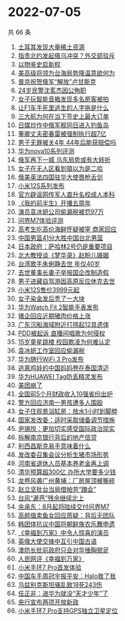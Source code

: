 # 2022-07-05

  共 66 条

  <!-- BEGIN -->
  <!-- 最后更新时间 Tue Jul 05 2022 03:31:21 GMT+0800 (China Standard Time) -->
  1. [土耳其发现大量稀土资源](https://www.toutiao.com/amos_land_page/?category_name=topic_innerflow&event_type=hot_board&log_pb=%7B%22category_name%22%3A%22topic_innerflow%22%2C%22cluster_type%22%3A%226%22%2C%22enter_from%22%3A%22click_category%22%2C%22entrance_hotspot%22%3A%22outside%22%2C%22event_type%22%3A%22hot_board%22%2C%22hot_board_cluster_id%22%3A%227116100650437443618%22%2C%22hot_board_impr_id%22%3A%222022070500542801021216013604255517%22%2C%22jump_page%22%3A%22hot_board_page%22%2C%22location%22%3A%22news_hot_card%22%2C%22page_location%22%3A%22hot_board_page%22%2C%22rank%22%3A%221%22%2C%22source%22%3A%22trending_tab%22%2C%22style_id%22%3A%2240132%22%2C%22title%22%3A%22%E5%9C%9F%E8%80%B3%E5%85%B6%E5%8F%91%E7%8E%B0%E5%A4%A7%E9%87%8F%E7%A8%80%E5%9C%9F%E8%B5%84%E6%BA%90%22%7D&rank=1&style_id=40132&topic_id=7116100650437443618)
1. [指责北约发起俄乌冲突？外交部驳斥](https://www.toutiao.com/amos_land_page/?category_name=topic_innerflow&event_type=hot_board&log_pb=%7B%22category_name%22%3A%22topic_innerflow%22%2C%22cluster_type%22%3A%226%22%2C%22enter_from%22%3A%22click_category%22%2C%22entrance_hotspot%22%3A%22outside%22%2C%22event_type%22%3A%22hot_board%22%2C%22hot_board_cluster_id%22%3A%227116358545150492711%22%2C%22hot_board_impr_id%22%3A%222022070500542801021216013604255517%22%2C%22jump_page%22%3A%22hot_board_page%22%2C%22location%22%3A%22news_hot_card%22%2C%22page_location%22%3A%22hot_board_page%22%2C%22rank%22%3A%222%22%2C%22source%22%3A%22trending_tab%22%2C%22style_id%22%3A%2240132%22%2C%22title%22%3A%22%E6%8C%87%E8%B4%A3%E5%8C%97%E7%BA%A6%E5%8F%91%E8%B5%B7%E4%BF%84%E4%B9%8C%E5%86%B2%E7%AA%81%EF%BC%9F%E5%A4%96%E4%BA%A4%E9%83%A8%E9%A9%B3%E6%96%A5%22%7D&rank=2&style_id=40132&topic_id=7116358545150492711)
1. [以物鉴史启新程](https://www.toutiao.com/amos_land_page/?category_name=topic_innerflow&event_type=hot_board&log_pb=%7B%22category_name%22%3A%22topic_innerflow%22%2C%22cluster_type%22%3A%222%22%2C%22enter_from%22%3A%22click_category%22%2C%22entrance_hotspot%22%3A%22outside%22%2C%22event_type%22%3A%22hot_board%22%2C%22hot_board_cluster_id%22%3A%227115667322160926239%22%2C%22hot_board_impr_id%22%3A%222022070500542801021216013604255517%22%2C%22jump_page%22%3A%22hot_board_page%22%2C%22location%22%3A%22news_hot_card%22%2C%22page_location%22%3A%22hot_board_page%22%2C%22rank%22%3A%223%22%2C%22source%22%3A%22trending_tab%22%2C%22style_id%22%3A%2240132%22%2C%22title%22%3A%22%E4%BB%A5%E7%89%A9%E9%89%B4%E5%8F%B2%E5%90%AF%E6%96%B0%E7%A8%8B%22%7D&rank=3&style_id=40132&topic_id=7115667322160926239)
1. [美高级将领为台海局势降温意欲何为](https://www.toutiao.com/amos_land_page/?category_name=topic_innerflow&event_type=hot_board&log_pb=%7B%22category_name%22%3A%22topic_innerflow%22%2C%22cluster_type%22%3A%220%22%2C%22enter_from%22%3A%22click_category%22%2C%22entrance_hotspot%22%3A%22outside%22%2C%22event_type%22%3A%22hot_board%22%2C%22hot_board_cluster_id%22%3A%227116443431882194951%22%2C%22hot_board_impr_id%22%3A%222022070500542801021216013604255517%22%2C%22jump_page%22%3A%22hot_board_page%22%2C%22location%22%3A%22news_hot_card%22%2C%22page_location%22%3A%22hot_board_page%22%2C%22rank%22%3A%224%22%2C%22source%22%3A%22trending_tab%22%2C%22style_id%22%3A%2240132%22%2C%22title%22%3A%22%E7%BE%8E%E9%AB%98%E7%BA%A7%E5%B0%86%E9%A2%86%E4%B8%BA%E5%8F%B0%E6%B5%B7%E5%B1%80%E5%8A%BF%E9%99%8D%E6%B8%A9%E6%84%8F%E6%AC%B2%E4%BD%95%E4%B8%BA%22%7D&rank=4&style_id=40132&topic_id=7116443431882194951)
1. [普京祝贺俄军“解放”卢甘斯克](https://www.toutiao.com/amos_land_page/?category_name=topic_innerflow&event_type=hot_board&log_pb=%7B%22category_name%22%3A%22topic_innerflow%22%2C%22cluster_type%22%3A%226%22%2C%22enter_from%22%3A%22click_category%22%2C%22entrance_hotspot%22%3A%22outside%22%2C%22event_type%22%3A%22hot_board%22%2C%22hot_board_cluster_id%22%3A%227116475879022133287%22%2C%22hot_board_impr_id%22%3A%222022070500542801021216013604255517%22%2C%22jump_page%22%3A%22hot_board_page%22%2C%22location%22%3A%22news_hot_card%22%2C%22page_location%22%3A%22hot_board_page%22%2C%22rank%22%3A%229%22%2C%22source%22%3A%22trending_tab%22%2C%22style_id%22%3A%2240132%22%2C%22title%22%3A%22%E6%99%AE%E4%BA%AC%E7%A5%9D%E8%B4%BA%E4%BF%84%E5%86%9B%E2%80%9C%E8%A7%A3%E6%94%BE%E2%80%9D%E5%8D%A2%E7%94%98%E6%96%AF%E5%85%8B%22%7D&rank=9&style_id=40132&topic_id=7116475879022133287)
1. [24岁民警沈茗杰因公殉职](https://www.toutiao.com/amos_land_page/?category_name=topic_innerflow&event_type=hot_board&log_pb=%7B%22category_name%22%3A%22topic_innerflow%22%2C%22cluster_type%22%3A%228%22%2C%22enter_from%22%3A%22click_category%22%2C%22entrance_hotspot%22%3A%22outside%22%2C%22event_type%22%3A%22hot_board%22%2C%22hot_board_cluster_id%22%3A%227116490415699656735%22%2C%22hot_board_impr_id%22%3A%222022070500542801021216013604255517%22%2C%22jump_page%22%3A%22hot_board_page%22%2C%22location%22%3A%22news_hot_card%22%2C%22page_location%22%3A%22hot_board_page%22%2C%22rank%22%3A%2215%22%2C%22source%22%3A%22trending_tab%22%2C%22style_id%22%3A%2240132%22%2C%22title%22%3A%2224%E5%B2%81%E6%B0%91%E8%AD%A6%E6%B2%88%E8%8C%97%E6%9D%B0%E5%9B%A0%E5%85%AC%E6%AE%89%E8%81%8C%22%7D&rank=15&style_id=40132&topic_id=7116490415699656735)
1. [女子玩智能音箱发现多名房客被拍](https://www.toutiao.com/amos_land_page/?category_name=topic_innerflow&event_type=hot_board&log_pb=%7B%22category_name%22%3A%22topic_innerflow%22%2C%22cluster_type%22%3A%222%22%2C%22enter_from%22%3A%22click_category%22%2C%22entrance_hotspot%22%3A%22outside%22%2C%22event_type%22%3A%22hot_board%22%2C%22hot_board_cluster_id%22%3A%227115667322160860703%22%2C%22hot_board_impr_id%22%3A%22202207050138350101501341401B3F7E5C%22%2C%22jump_page%22%3A%22hot_board_page%22%2C%22location%22%3A%22news_hot_card%22%2C%22page_location%22%3A%22hot_board_page%22%2C%22rank%22%3A%2220%22%2C%22source%22%3A%22trending_tab%22%2C%22style_id%22%3A%2240132%22%2C%22title%22%3A%22%E5%A5%B3%E5%AD%90%E7%8E%A9%E6%99%BA%E8%83%BD%E9%9F%B3%E7%AE%B1%E5%8F%91%E7%8E%B0%E5%A4%9A%E5%90%8D%E6%88%BF%E5%AE%A2%E8%A2%AB%E6%8B%8D%22%7D&rank=20&style_id=40132&topic_id=7115667322160860703)
1. [让F1车手死里逃生的人字拖是什么](https://www.toutiao.com/amos_land_page/?category_name=topic_innerflow&event_type=hot_board&log_pb=%7B%22category_name%22%3A%22topic_innerflow%22%2C%22cluster_type%22%3A%221%22%2C%22enter_from%22%3A%22click_category%22%2C%22entrance_hotspot%22%3A%22outside%22%2C%22event_type%22%3A%22hot_board%22%2C%22hot_board_cluster_id%22%3A%227115718418967298086%22%2C%22hot_board_impr_id%22%3A%222022070500542801021216013604255517%22%2C%22jump_page%22%3A%22hot_board_page%22%2C%22location%22%3A%22news_hot_card%22%2C%22page_location%22%3A%22hot_board_page%22%2C%22rank%22%3A%227%22%2C%22source%22%3A%22trending_tab%22%2C%22style_id%22%3A%2240132%22%2C%22title%22%3A%22%E8%AE%A9F1%E8%BD%A6%E6%89%8B%E6%AD%BB%E9%87%8C%E9%80%83%E7%94%9F%E7%9A%84%E4%BA%BA%E5%AD%97%E6%8B%96%E6%98%AF%E4%BB%80%E4%B9%88%22%7D&rank=7&style_id=40132&topic_id=7115718418967298086)
1. [三大航为何在当下签史上最大订单](https://www.toutiao.com/amos_land_page/?category_name=topic_innerflow&event_type=hot_board&log_pb=%7B%22category_name%22%3A%22topic_innerflow%22%2C%22cluster_type%22%3A%224%22%2C%22enter_from%22%3A%22click_category%22%2C%22entrance_hotspot%22%3A%22outside%22%2C%22event_type%22%3A%22hot_board%22%2C%22hot_board_cluster_id%22%3A%227116067948057329704%22%2C%22hot_board_impr_id%22%3A%222022070500542801021216013604255517%22%2C%22jump_page%22%3A%22hot_board_page%22%2C%22location%22%3A%22news_hot_card%22%2C%22page_location%22%3A%22hot_board_page%22%2C%22rank%22%3A%2217%22%2C%22source%22%3A%22trending_tab%22%2C%22style_id%22%3A%2240132%22%2C%22title%22%3A%22%E4%B8%89%E5%A4%A7%E8%88%AA%E4%B8%BA%E4%BD%95%E5%9C%A8%E5%BD%93%E4%B8%8B%E7%AD%BE%E5%8F%B2%E4%B8%8A%E6%9C%80%E5%A4%A7%E8%AE%A2%E5%8D%95%22%7D&rank=17&style_id=40132&topic_id=7116067948057329704)
1. [日媒炒作中俄军舰同日进入钓鱼岛](https://www.toutiao.com/amos_land_page/?category_name=topic_innerflow&event_type=hot_board&log_pb=%7B%22category_name%22%3A%22topic_innerflow%22%2C%22cluster_type%22%3A%225%22%2C%22enter_from%22%3A%22click_category%22%2C%22entrance_hotspot%22%3A%22outside%22%2C%22event_type%22%3A%22hot_board%22%2C%22hot_board_cluster_id%22%3A%227116403459053588006%22%2C%22hot_board_impr_id%22%3A%222022070500542801021216013604255517%22%2C%22jump_page%22%3A%22hot_board_page%22%2C%22location%22%3A%22news_hot_card%22%2C%22page_location%22%3A%22hot_board_page%22%2C%22rank%22%3A%228%22%2C%22source%22%3A%22trending_tab%22%2C%22style_id%22%3A%2240132%22%2C%22title%22%3A%22%E6%97%A5%E5%AA%92%E7%82%92%E4%BD%9C%E4%B8%AD%E4%BF%84%E5%86%9B%E8%88%B0%E5%90%8C%E6%97%A5%E8%BF%9B%E5%85%A5%E9%92%93%E9%B1%BC%E5%B2%9B%22%7D&rank=8&style_id=40132&topic_id=7116403459053588006)
1. [董卿丈夫密春雷被强制执行超7亿](https://www.toutiao.com/amos_land_page/?category_name=topic_innerflow&event_type=hot_board&log_pb=%7B%22category_name%22%3A%22topic_innerflow%22%2C%22cluster_type%22%3A%222%22%2C%22enter_from%22%3A%22click_category%22%2C%22entrance_hotspot%22%3A%22outside%22%2C%22event_type%22%3A%22hot_board%22%2C%22hot_board_cluster_id%22%3A%227115303297283608077%22%2C%22hot_board_impr_id%22%3A%222022070500542801021216013604255517%22%2C%22jump_page%22%3A%22hot_board_page%22%2C%22location%22%3A%22news_hot_card%22%2C%22page_location%22%3A%22hot_board_page%22%2C%22rank%22%3A%2212%22%2C%22source%22%3A%22trending_tab%22%2C%22style_id%22%3A%2240132%22%2C%22title%22%3A%22%E8%91%A3%E5%8D%BF%E4%B8%88%E5%A4%AB%E5%AF%86%E6%98%A5%E9%9B%B7%E8%A2%AB%E5%BC%BA%E5%88%B6%E6%89%A7%E8%A1%8C%E8%B6%857%E4%BA%BF%22%7D&rank=12&style_id=40132&topic_id=7115303297283608077)
1. [男子无罪被关4年 44年后能获赔偿吗](https://www.toutiao.com/amos_land_page/?category_name=topic_innerflow&event_type=hot_board&log_pb=%7B%22category_name%22%3A%22topic_innerflow%22%2C%22cluster_type%22%3A%221%22%2C%22enter_from%22%3A%22click_category%22%2C%22entrance_hotspot%22%3A%22outside%22%2C%22event_type%22%3A%22hot_board%22%2C%22hot_board_cluster_id%22%3A%227115312077526322695%22%2C%22hot_board_impr_id%22%3A%222022070500542801021216013604255517%22%2C%22jump_page%22%3A%22hot_board_page%22%2C%22location%22%3A%22news_hot_card%22%2C%22page_location%22%3A%22hot_board_page%22%2C%22rank%22%3A%2211%22%2C%22source%22%3A%22trending_tab%22%2C%22style_id%22%3A%2240132%22%2C%22title%22%3A%22%E7%94%B7%E5%AD%90%E6%97%A0%E7%BD%AA%E8%A2%AB%E5%85%B34%E5%B9%B4+44%E5%B9%B4%E5%90%8E%E8%83%BD%E8%8E%B7%E8%B5%94%E5%81%BF%E5%90%97%22%7D&rank=11&style_id=40132&topic_id=7115312077526322695)
1. [华为nova10系列评测](https://www.toutiao.com/amos_land_page/?category_name=topic_innerflow&event_type=hot_board&log_pb=%7B%22category_name%22%3A%22topic_innerflow%22%2C%22cluster_type%22%3A%222%22%2C%22enter_from%22%3A%22click_category%22%2C%22entrance_hotspot%22%3A%22outside%22%2C%22event_type%22%3A%22hot_board%22%2C%22hot_board_cluster_id%22%3A%227116415785660055593%22%2C%22hot_board_impr_id%22%3A%222022070500542801021216013604255517%22%2C%22jump_page%22%3A%22hot_board_page%22%2C%22location%22%3A%22news_hot_card%22%2C%22page_location%22%3A%22hot_board_page%22%2C%22rank%22%3A%2243%22%2C%22source%22%3A%22trending_tab%22%2C%22style_id%22%3A%2240132%22%2C%22title%22%3A%22%E5%8D%8E%E4%B8%BAnova10%E7%B3%BB%E5%88%97%E8%AF%84%E6%B5%8B%22%7D&rank=43&style_id=40132&topic_id=7116415785660055593)
1. [俄军再下一城 乌东局势或有大转折](https://www.toutiao.com/amos_land_page/?category_name=topic_innerflow&event_type=hot_board&log_pb=%7B%22category_name%22%3A%22topic_innerflow%22%2C%22cluster_type%22%3A%221%22%2C%22enter_from%22%3A%22click_category%22%2C%22entrance_hotspot%22%3A%22outside%22%2C%22event_type%22%3A%22hot_board%22%2C%22hot_board_cluster_id%22%3A%227115667322160811551%22%2C%22hot_board_impr_id%22%3A%222022070500542801021216013604255517%22%2C%22jump_page%22%3A%22hot_board_page%22%2C%22location%22%3A%22news_hot_card%22%2C%22page_location%22%3A%22hot_board_page%22%2C%22rank%22%3A%2219%22%2C%22source%22%3A%22trending_tab%22%2C%22style_id%22%3A%2240132%22%2C%22title%22%3A%22%E4%BF%84%E5%86%9B%E5%86%8D%E4%B8%8B%E4%B8%80%E5%9F%8E+%E4%B9%8C%E4%B8%9C%E5%B1%80%E5%8A%BF%E6%88%96%E6%9C%89%E5%A4%A7%E8%BD%AC%E6%8A%98%22%7D&rank=19&style_id=40132&topic_id=7115667322160811551)
1. [女子在无人区看到狼以为是二哈](https://www.toutiao.com/amos_land_page/?category_name=topic_innerflow&event_type=hot_board&log_pb=%7B%22category_name%22%3A%22topic_innerflow%22%2C%22cluster_type%22%3A%229%22%2C%22enter_from%22%3A%22click_category%22%2C%22entrance_hotspot%22%3A%22outside%22%2C%22event_type%22%3A%22hot_board%22%2C%22hot_board_cluster_id%22%3A%227116425241143803938%22%2C%22hot_board_impr_id%22%3A%222022070500542801021216013604255517%22%2C%22jump_page%22%3A%22hot_board_page%22%2C%22location%22%3A%22news_hot_card%22%2C%22page_location%22%3A%22hot_board_page%22%2C%22rank%22%3A%225%22%2C%22source%22%3A%22trending_tab%22%2C%22style_id%22%3A%2240132%22%2C%22title%22%3A%22%E5%A5%B3%E5%AD%90%E5%9C%A8%E6%97%A0%E4%BA%BA%E5%8C%BA%E7%9C%8B%E5%88%B0%E7%8B%BC%E4%BB%A5%E4%B8%BA%E6%98%AF%E4%BA%8C%E5%93%88%22%7D&rank=5&style_id=40132&topic_id=7116425241143803938)
1. [俄美英法四国驻华大使唇枪舌剑](https://www.toutiao.com/amos_land_page/?category_name=topic_innerflow&event_type=hot_board&log_pb=%7B%22category_name%22%3A%22topic_innerflow%22%2C%22cluster_type%22%3A%226%22%2C%22enter_from%22%3A%22click_category%22%2C%22entrance_hotspot%22%3A%22outside%22%2C%22event_type%22%3A%22hot_board%22%2C%22hot_board_cluster_id%22%3A%227116481424760242179%22%2C%22hot_board_impr_id%22%3A%222022070500542801021216013604255517%22%2C%22jump_page%22%3A%22hot_board_page%22%2C%22location%22%3A%22news_hot_card%22%2C%22page_location%22%3A%22hot_board_page%22%2C%22rank%22%3A%226%22%2C%22source%22%3A%22trending_tab%22%2C%22style_id%22%3A%2240132%22%2C%22title%22%3A%22%E4%BF%84%E7%BE%8E%E8%8B%B1%E6%B3%95%E5%9B%9B%E5%9B%BD%E9%A9%BB%E5%8D%8E%E5%A4%A7%E4%BD%BF%E5%94%87%E6%9E%AA%E8%88%8C%E5%89%91%22%7D&rank=6&style_id=40132&topic_id=7116481424760242179)
1. [小米12S系列发布](https://www.toutiao.com/amos_land_page/?category_name=topic_innerflow&event_type=hot_board&log_pb=%7B%22category_name%22%3A%22topic_innerflow%22%2C%22cluster_type%22%3A%222%22%2C%22enter_from%22%3A%22click_category%22%2C%22entrance_hotspot%22%3A%22outside%22%2C%22event_type%22%3A%22hot_board%22%2C%22hot_board_cluster_id%22%3A%227115329925942447623%22%2C%22hot_board_impr_id%22%3A%222022070500542801021216013604255517%22%2C%22jump_page%22%3A%22hot_board_page%22%2C%22location%22%3A%22news_hot_card%22%2C%22page_location%22%3A%22hot_board_page%22%2C%22rank%22%3A%2213%22%2C%22source%22%3A%22trending_tab%22%2C%22style_id%22%3A%2240132%22%2C%22title%22%3A%22%E5%B0%8F%E7%B1%B312S%E7%B3%BB%E5%88%97%E5%8F%91%E5%B8%83%22%7D&rank=13&style_id=40132&topic_id=7115329925942447623)
1. [官方辟谣网传军人直升名校成人本科](https://www.toutiao.com/amos_land_page/?category_name=topic_innerflow&event_type=hot_board&log_pb=%7B%22category_name%22%3A%22topic_innerflow%22%2C%22cluster_type%22%3A%222%22%2C%22enter_from%22%3A%22click_category%22%2C%22entrance_hotspot%22%3A%22outside%22%2C%22event_type%22%3A%22hot_board%22%2C%22hot_board_cluster_id%22%3A%227115576723223105061%22%2C%22hot_board_impr_id%22%3A%22202207050138350101501341401B3F7E5C%22%2C%22jump_page%22%3A%22hot_board_page%22%2C%22location%22%3A%22news_hot_card%22%2C%22page_location%22%3A%22hot_board_page%22%2C%22rank%22%3A%2227%22%2C%22source%22%3A%22trending_tab%22%2C%22style_id%22%3A%2240132%22%2C%22title%22%3A%22%E5%AE%98%E6%96%B9%E8%BE%9F%E8%B0%A3%E7%BD%91%E4%BC%A0%E5%86%9B%E4%BA%BA%E7%9B%B4%E5%8D%87%E5%90%8D%E6%A0%A1%E6%88%90%E4%BA%BA%E6%9C%AC%E7%A7%91%22%7D&rank=27&style_id=40132&topic_id=7115576723223105061)
1. [《我的前半生》开播五周年](https://www.toutiao.com/amos_land_page/?category_name=topic_innerflow&event_type=hot_board&log_pb=%7B%22category_name%22%3A%22topic_innerflow%22%2C%22cluster_type%22%3A%221%22%2C%22enter_from%22%3A%22click_category%22%2C%22entrance_hotspot%22%3A%22outside%22%2C%22event_type%22%3A%22hot_board%22%2C%22hot_board_cluster_id%22%3A%227116333946006142988%22%2C%22hot_board_impr_id%22%3A%222022070500542801021216013604255517%22%2C%22jump_page%22%3A%22hot_board_page%22%2C%22location%22%3A%22news_hot_card%22%2C%22page_location%22%3A%22hot_board_page%22%2C%22rank%22%3A%2214%22%2C%22source%22%3A%22trending_tab%22%2C%22style_id%22%3A%2240132%22%2C%22title%22%3A%22%E3%80%8A%E6%88%91%E7%9A%84%E5%89%8D%E5%8D%8A%E7%94%9F%E3%80%8B%E5%BC%80%E6%92%AD%E4%BA%94%E5%91%A8%E5%B9%B4%22%7D&rank=14&style_id=40132&topic_id=7116333946006142988)
1. [演员袁冰妍公司偷漏税被罚97万](https://www.toutiao.com/amos_land_page/?category_name=topic_innerflow&event_type=hot_board&log_pb=%7B%22category_name%22%3A%22topic_innerflow%22%2C%22cluster_type%22%3A%222%22%2C%22enter_from%22%3A%22click_category%22%2C%22entrance_hotspot%22%3A%22outside%22%2C%22event_type%22%3A%22hot_board%22%2C%22hot_board_cluster_id%22%3A%227115291255789129246%22%2C%22hot_board_impr_id%22%3A%222022070500542801021216013604255517%22%2C%22jump_page%22%3A%22hot_board_page%22%2C%22location%22%3A%22news_hot_card%22%2C%22page_location%22%3A%22hot_board_page%22%2C%22rank%22%3A%2225%22%2C%22source%22%3A%22trending_tab%22%2C%22style_id%22%3A%2240132%22%2C%22title%22%3A%22%E6%BC%94%E5%91%98%E8%A2%81%E5%86%B0%E5%A6%8D%E5%85%AC%E5%8F%B8%E5%81%B7%E6%BC%8F%E7%A8%8E%E8%A2%AB%E7%BD%9A97%E4%B8%87%22%7D&rank=25&style_id=40132&topic_id=7115291255789129246)
1. [问界M7体验评测](https://www.toutiao.com/amos_land_page/?category_name=topic_innerflow&event_type=hot_board&log_pb=%7B%22category_name%22%3A%22topic_innerflow%22%2C%22cluster_type%22%3A%222%22%2C%22enter_from%22%3A%22click_category%22%2C%22entrance_hotspot%22%3A%22outside%22%2C%22event_type%22%3A%22hot_board%22%2C%22hot_board_cluster_id%22%3A%227115576723223154213%22%2C%22hot_board_impr_id%22%3A%222022070500542801021216013604255517%22%2C%22jump_page%22%3A%22hot_board_page%22%2C%22location%22%3A%22news_hot_card%22%2C%22page_location%22%3A%22hot_board_page%22%2C%22rank%22%3A%2221%22%2C%22source%22%3A%22trending_tab%22%2C%22style_id%22%3A%2240132%22%2C%22title%22%3A%22%E9%97%AE%E7%95%8CM7%E4%BD%93%E9%AA%8C%E8%AF%84%E6%B5%8B%22%7D&rank=21&style_id=40132&topic_id=7115576723223154213)
1. [高考生吃高价海鲜怀疑被宰 商家回应](https://www.toutiao.com/amos_land_page/?category_name=topic_innerflow&event_type=hot_board&log_pb=%7B%22category_name%22%3A%22topic_innerflow%22%2C%22cluster_type%22%3A%220%22%2C%22enter_from%22%3A%22click_category%22%2C%22entrance_hotspot%22%3A%22outside%22%2C%22event_type%22%3A%22hot_board%22%2C%22hot_board_cluster_id%22%3A%227116411791533408291%22%2C%22hot_board_impr_id%22%3A%22202207050138350101501341401B3F7E5C%22%2C%22jump_page%22%3A%22hot_board_page%22%2C%22location%22%3A%22news_hot_card%22%2C%22page_location%22%3A%22hot_board_page%22%2C%22rank%22%3A%2228%22%2C%22source%22%3A%22trending_tab%22%2C%22style_id%22%3A%2240132%22%2C%22title%22%3A%22%E9%AB%98%E8%80%83%E7%94%9F%E5%90%83%E9%AB%98%E4%BB%B7%E6%B5%B7%E9%B2%9C%E6%80%80%E7%96%91%E8%A2%AB%E5%AE%B0+%E5%95%86%E5%AE%B6%E5%9B%9E%E5%BA%94%22%7D&rank=28&style_id=40132&topic_id=7116411791533408291)
1. [中国男篮41分大胜中国台北男篮](https://www.toutiao.com/amos_land_page/?category_name=topic_innerflow&event_type=hot_board&log_pb=%7B%22category_name%22%3A%22topic_innerflow%22%2C%22cluster_type%22%3A%225%22%2C%22enter_from%22%3A%22click_category%22%2C%22entrance_hotspot%22%3A%22outside%22%2C%22event_type%22%3A%22hot_board%22%2C%22hot_board_cluster_id%22%3A%227116463796343803428%22%2C%22hot_board_impr_id%22%3A%222022070500542801021216013604255517%22%2C%22jump_page%22%3A%22hot_board_page%22%2C%22location%22%3A%22news_hot_card%22%2C%22page_location%22%3A%22hot_board_page%22%2C%22rank%22%3A%2224%22%2C%22source%22%3A%22trending_tab%22%2C%22style_id%22%3A%2240132%22%2C%22title%22%3A%22%E4%B8%AD%E5%9B%BD%E7%94%B7%E7%AF%AE41%E5%88%86%E5%A4%A7%E8%83%9C%E4%B8%AD%E5%9B%BD%E5%8F%B0%E5%8C%97%E7%94%B7%E7%AF%AE%22%7D&rank=24&style_id=40132&topic_id=7116463796343803428)
1. [日本政府：萨哈林2号仍是重要项目](https://www.toutiao.com/amos_land_page/?category_name=topic_innerflow&event_type=hot_board&log_pb=%7B%22category_name%22%3A%22topic_innerflow%22%2C%22cluster_type%22%3A%226%22%2C%22enter_from%22%3A%22click_category%22%2C%22entrance_hotspot%22%3A%22outside%22%2C%22event_type%22%3A%22hot_board%22%2C%22hot_board_cluster_id%22%3A%227116431991486021639%22%2C%22hot_board_impr_id%22%3A%222022070500542801021216013604255517%22%2C%22jump_page%22%3A%22hot_board_page%22%2C%22location%22%3A%22news_hot_card%22%2C%22page_location%22%3A%22hot_board_page%22%2C%22rank%22%3A%2220%22%2C%22source%22%3A%22trending_tab%22%2C%22style_id%22%3A%2240132%22%2C%22title%22%3A%22%E6%97%A5%E6%9C%AC%E6%94%BF%E5%BA%9C%EF%BC%9A%E8%90%A8%E5%93%88%E6%9E%972%E5%8F%B7%E4%BB%8D%E6%98%AF%E9%87%8D%E8%A6%81%E9%A1%B9%E7%9B%AE%22%7D&rank=20&style_id=40132&topic_id=7116431991486021639)
1. [北大教授谈《梦华录》赵盼儿婚姻](https://www.toutiao.com/amos_land_page/?category_name=topic_innerflow&event_type=hot_board&log_pb=%7B%22category_name%22%3A%22topic_innerflow%22%2C%22cluster_type%22%3A%221%22%2C%22enter_from%22%3A%22click_category%22%2C%22entrance_hotspot%22%3A%22outside%22%2C%22event_type%22%3A%22hot_board%22%2C%22hot_board_cluster_id%22%3A%227116073672766390275%22%2C%22hot_board_impr_id%22%3A%222022070500542801021216013604255517%22%2C%22jump_page%22%3A%22hot_board_page%22%2C%22location%22%3A%22news_hot_card%22%2C%22page_location%22%3A%22hot_board_page%22%2C%22rank%22%3A%2230%22%2C%22source%22%3A%22trending_tab%22%2C%22style_id%22%3A%2240132%22%2C%22title%22%3A%22%E5%8C%97%E5%A4%A7%E6%95%99%E6%8E%88%E8%B0%88%E3%80%8A%E6%A2%A6%E5%8D%8E%E5%BD%95%E3%80%8B%E8%B5%B5%E7%9B%BC%E5%84%BF%E5%A9%9A%E5%A7%BB%22%7D&rank=30&style_id=40132&topic_id=7116073672766390275)
1. [台湾歌手朱俐静去世 年仅40岁](https://www.toutiao.com/amos_land_page/?category_name=topic_innerflow&event_type=hot_board&log_pb=%7B%22category_name%22%3A%22topic_innerflow%22%2C%22cluster_type%22%3A%228%22%2C%22enter_from%22%3A%22click_category%22%2C%22entrance_hotspot%22%3A%22outside%22%2C%22event_type%22%3A%22hot_board%22%2C%22hot_board_cluster_id%22%3A%227116485094977568807%22%2C%22hot_board_impr_id%22%3A%222022070500542801021216013604255517%22%2C%22jump_page%22%3A%22hot_board_page%22%2C%22location%22%3A%22news_hot_card%22%2C%22page_location%22%3A%22hot_board_page%22%2C%22rank%22%3A%2216%22%2C%22source%22%3A%22trending_tab%22%2C%22style_id%22%3A%2240132%22%2C%22title%22%3A%22%E5%8F%B0%E6%B9%BE%E6%AD%8C%E6%89%8B%E6%9C%B1%E4%BF%90%E9%9D%99%E5%8E%BB%E4%B8%96+%E5%B9%B4%E4%BB%8540%E5%B2%81%22%7D&rank=16&style_id=40132&topic_id=7116485094977568807)
1. [去世董事长妻子举报国企改制造假](https://www.toutiao.com/amos_land_page/?category_name=topic_innerflow&event_type=hot_board&log_pb=%7B%22category_name%22%3A%22topic_innerflow%22%2C%22cluster_type%22%3A%222%22%2C%22enter_from%22%3A%22click_category%22%2C%22entrance_hotspot%22%3A%22outside%22%2C%22event_type%22%3A%22hot_board%22%2C%22hot_board_cluster_id%22%3A%227115611281754689054%22%2C%22hot_board_impr_id%22%3A%222022070500542801021216013604255517%22%2C%22jump_page%22%3A%22hot_board_page%22%2C%22location%22%3A%22news_hot_card%22%2C%22page_location%22%3A%22hot_board_page%22%2C%22rank%22%3A%2231%22%2C%22source%22%3A%22trending_tab%22%2C%22style_id%22%3A%2240132%22%2C%22title%22%3A%22%E5%8E%BB%E4%B8%96%E8%91%A3%E4%BA%8B%E9%95%BF%E5%A6%BB%E5%AD%90%E4%B8%BE%E6%8A%A5%E5%9B%BD%E4%BC%81%E6%94%B9%E5%88%B6%E9%80%A0%E5%81%87%22%7D&rank=31&style_id=40132&topic_id=7115611281754689054)
1. [男子进藏自驾游因高原反应休克去世](https://www.toutiao.com/amos_land_page/?category_name=topic_innerflow&event_type=hot_board&log_pb=%7B%22category_name%22%3A%22topic_innerflow%22%2C%22cluster_type%22%3A%220%22%2C%22enter_from%22%3A%22click_category%22%2C%22entrance_hotspot%22%3A%22outside%22%2C%22event_type%22%3A%22hot_board%22%2C%22hot_board_cluster_id%22%3A%227116446108703784992%22%2C%22hot_board_impr_id%22%3A%222022070500542801021216013604255517%22%2C%22jump_page%22%3A%22hot_board_page%22%2C%22location%22%3A%22news_hot_card%22%2C%22page_location%22%3A%22hot_board_page%22%2C%22rank%22%3A%2210%22%2C%22source%22%3A%22trending_tab%22%2C%22style_id%22%3A%2240132%22%2C%22title%22%3A%22%E7%94%B7%E5%AD%90%E8%BF%9B%E8%97%8F%E8%87%AA%E9%A9%BE%E6%B8%B8%E5%9B%A0%E9%AB%98%E5%8E%9F%E5%8F%8D%E5%BA%94%E4%BC%91%E5%85%8B%E5%8E%BB%E4%B8%96%22%7D&rank=10&style_id=40132&topic_id=7116446108703784992)
1. [小米12S售价3999元起](https://www.toutiao.com/amos_land_page/?category_name=topic_innerflow&event_type=hot_board&log_pb=%7B%22category_name%22%3A%22topic_innerflow%22%2C%22cluster_type%22%3A%220%22%2C%22enter_from%22%3A%22click_category%22%2C%22entrance_hotspot%22%3A%22outside%22%2C%22event_type%22%3A%22hot_board%22%2C%22hot_board_cluster_id%22%3A%227116447308497027079%22%2C%22hot_board_impr_id%22%3A%222022070500542801021216013604255517%22%2C%22jump_page%22%3A%22hot_board_page%22%2C%22location%22%3A%22news_hot_card%22%2C%22page_location%22%3A%22hot_board_page%22%2C%22rank%22%3A%2223%22%2C%22source%22%3A%22trending_tab%22%2C%22style_id%22%3A%2240132%22%2C%22title%22%3A%22%E5%B0%8F%E7%B1%B312S%E5%94%AE%E4%BB%B73999%E5%85%83%E8%B5%B7%22%7D&rank=23&style_id=40132&topic_id=7116447308497027079)
1. [女子染金发后秃了一大块](https://www.toutiao.com/amos_land_page/?category_name=topic_innerflow&event_type=hot_board&log_pb=%7B%22category_name%22%3A%22topic_innerflow%22%2C%22cluster_type%22%3A%221%22%2C%22enter_from%22%3A%22click_category%22%2C%22entrance_hotspot%22%3A%22outside%22%2C%22event_type%22%3A%22hot_board%22%2C%22hot_board_cluster_id%22%3A%227116342055533543427%22%2C%22hot_board_impr_id%22%3A%222022070500542801021216013604255517%22%2C%22jump_page%22%3A%22hot_board_page%22%2C%22location%22%3A%22news_hot_card%22%2C%22page_location%22%3A%22hot_board_page%22%2C%22rank%22%3A%2239%22%2C%22source%22%3A%22trending_tab%22%2C%22style_id%22%3A%2240132%22%2C%22title%22%3A%22%E5%A5%B3%E5%AD%90%E6%9F%93%E9%87%91%E5%8F%91%E5%90%8E%E7%A7%83%E4%BA%86%E4%B8%80%E5%A4%A7%E5%9D%97%22%7D&rank=39&style_id=40132&topic_id=7116342055533543427)
1. [华为Watch Fit 2智能手表发布](https://www.toutiao.com/amos_land_page/?category_name=topic_innerflow&event_type=hot_board&log_pb=%7B%22category_name%22%3A%22topic_innerflow%22%2C%22cluster_type%22%3A%224%22%2C%22enter_from%22%3A%22click_category%22%2C%22entrance_hotspot%22%3A%22outside%22%2C%22event_type%22%3A%22hot_board%22%2C%22hot_board_cluster_id%22%3A%227116422148532469768%22%2C%22hot_board_impr_id%22%3A%22202207050242050102112150221F283A1E%22%2C%22jump_page%22%3A%22hot_board_page%22%2C%22location%22%3A%22news_hot_card%22%2C%22page_location%22%3A%22hot_board_page%22%2C%22rank%22%3A%2227%22%2C%22source%22%3A%22trending_tab%22%2C%22style_id%22%3A%2240132%22%2C%22title%22%3A%22%E5%8D%8E%E4%B8%BAWatch+Fit+2%E6%99%BA%E8%83%BD%E6%89%8B%E8%A1%A8%E5%8F%91%E5%B8%83%22%7D&rank=27&style_id=40132&topic_id=7116422148532469768)
1. [猪企回应近期猪肉价格上涨](https://www.toutiao.com/amos_land_page/?category_name=topic_innerflow&event_type=hot_board&log_pb=%7B%22category_name%22%3A%22topic_innerflow%22%2C%22cluster_type%22%3A%226%22%2C%22enter_from%22%3A%22click_category%22%2C%22entrance_hotspot%22%3A%22outside%22%2C%22event_type%22%3A%22hot_board%22%2C%22hot_board_cluster_id%22%3A%227115834943493636096%22%2C%22hot_board_impr_id%22%3A%22202207050242050102112150221F283A1E%22%2C%22jump_page%22%3A%22hot_board_page%22%2C%22location%22%3A%22news_hot_card%22%2C%22page_location%22%3A%22hot_board_page%22%2C%22rank%22%3A%2242%22%2C%22source%22%3A%22trending_tab%22%2C%22style_id%22%3A%2240132%22%2C%22title%22%3A%22%E7%8C%AA%E4%BC%81%E5%9B%9E%E5%BA%94%E8%BF%91%E6%9C%9F%E7%8C%AA%E8%82%89%E4%BB%B7%E6%A0%BC%E4%B8%8A%E6%B6%A8%22%7D&rank=42&style_id=40132&topic_id=7115834943493636096)
1. [广东沉船海域附近打捞起12具遗体](https://www.toutiao.com/amos_land_page/?category_name=topic_innerflow&event_type=hot_board&log_pb=%7B%22category_name%22%3A%22topic_innerflow%22%2C%22cluster_type%22%3A%225%22%2C%22enter_from%22%3A%22click_category%22%2C%22entrance_hotspot%22%3A%22outside%22%2C%22event_type%22%3A%22hot_board%22%2C%22hot_board_cluster_id%22%3A%227116423305107607048%22%2C%22hot_board_impr_id%22%3A%222022070500542801021216013604255517%22%2C%22jump_page%22%3A%22hot_board_page%22%2C%22location%22%3A%22news_hot_card%22%2C%22page_location%22%3A%22hot_board_page%22%2C%22rank%22%3A%2241%22%2C%22source%22%3A%22trending_tab%22%2C%22style_id%22%3A%2240132%22%2C%22title%22%3A%22%E5%B9%BF%E4%B8%9C%E6%B2%89%E8%88%B9%E6%B5%B7%E5%9F%9F%E9%99%84%E8%BF%91%E6%89%93%E6%8D%9E%E8%B5%B712%E5%85%B7%E9%81%97%E4%BD%93%22%7D&rank=41&style_id=40132&topic_id=7116423305107607048)
1. [PDD被起诉 直播间唱歌为何侵权](https://www.toutiao.com/amos_land_page/?category_name=topic_innerflow&event_type=hot_board&log_pb=%7B%22category_name%22%3A%22topic_innerflow%22%2C%22cluster_type%22%3A%221%22%2C%22enter_from%22%3A%22click_category%22%2C%22entrance_hotspot%22%3A%22outside%22%2C%22event_type%22%3A%22hot_board%22%2C%22hot_board_cluster_id%22%3A%227115193618125688350%22%2C%22hot_board_impr_id%22%3A%222022070500542801021216013604255517%22%2C%22jump_page%22%3A%22hot_board_page%22%2C%22location%22%3A%22news_hot_card%22%2C%22page_location%22%3A%22hot_board_page%22%2C%22rank%22%3A%2236%22%2C%22source%22%3A%22trending_tab%22%2C%22style_id%22%3A%2240132%22%2C%22title%22%3A%22PDD%E8%A2%AB%E8%B5%B7%E8%AF%89+%E7%9B%B4%E6%92%AD%E9%97%B4%E5%94%B1%E6%AD%8C%E4%B8%BA%E4%BD%95%E4%BE%B5%E6%9D%83%22%7D&rank=36&style_id=40132&topic_id=7115193618125688350)
1. [15岁童星跳楼 校园欺凌为何难认定](https://www.toutiao.com/amos_land_page/?category_name=topic_innerflow&event_type=hot_board&log_pb=%7B%22category_name%22%3A%22topic_innerflow%22%2C%22cluster_type%22%3A%222%22%2C%22enter_from%22%3A%22click_category%22%2C%22entrance_hotspot%22%3A%22outside%22%2C%22event_type%22%3A%22hot_board%22%2C%22hot_board_cluster_id%22%3A%227115291255789178398%22%2C%22hot_board_impr_id%22%3A%22202207050242050102112150221F283A1E%22%2C%22jump_page%22%3A%22hot_board_page%22%2C%22location%22%3A%22news_hot_card%22%2C%22page_location%22%3A%22hot_board_page%22%2C%22rank%22%3A%2247%22%2C%22source%22%3A%22trending_tab%22%2C%22style_id%22%3A%2240132%22%2C%22title%22%3A%2215%E5%B2%81%E7%AB%A5%E6%98%9F%E8%B7%B3%E6%A5%BC+%E6%A0%A1%E5%9B%AD%E6%AC%BA%E5%87%8C%E4%B8%BA%E4%BD%95%E9%9A%BE%E8%AE%A4%E5%AE%9A%22%7D&rank=47&style_id=40132&topic_id=7115291255789178398)
1. [袁冰妍工作室回应偷漏税](https://www.toutiao.com/amos_land_page/?category_name=topic_innerflow&event_type=hot_board&log_pb=%7B%22category_name%22%3A%22topic_innerflow%22%2C%22cluster_type%22%3A%222%22%2C%22enter_from%22%3A%22click_category%22%2C%22entrance_hotspot%22%3A%22outside%22%2C%22event_type%22%3A%22hot_board%22%2C%22hot_board_cluster_id%22%3A%227116381914683932675%22%2C%22hot_board_impr_id%22%3A%22202207050138350101501341401B3F7E5C%22%2C%22jump_page%22%3A%22hot_board_page%22%2C%22location%22%3A%22news_hot_card%22%2C%22page_location%22%3A%22hot_board_page%22%2C%22rank%22%3A%2243%22%2C%22source%22%3A%22trending_tab%22%2C%22style_id%22%3A%2240132%22%2C%22title%22%3A%22%E8%A2%81%E5%86%B0%E5%A6%8D%E5%B7%A5%E4%BD%9C%E5%AE%A4%E5%9B%9E%E5%BA%94%E5%81%B7%E6%BC%8F%E7%A8%8E%22%7D&rank=43&style_id=40132&topic_id=7116381914683932675)
1. [华为随行WiFi 3 Pro发布](https://www.toutiao.com/amos_land_page/?category_name=topic_innerflow&event_type=hot_board&log_pb=%7B%22category_name%22%3A%22topic_innerflow%22%2C%22cluster_type%22%3A%224%22%2C%22enter_from%22%3A%22click_category%22%2C%22entrance_hotspot%22%3A%22outside%22%2C%22event_type%22%3A%22hot_board%22%2C%22hot_board_cluster_id%22%3A%227116013887580799012%22%2C%22hot_board_impr_id%22%3A%222022070500542801021216013604255517%22%2C%22jump_page%22%3A%22hot_board_page%22%2C%22location%22%3A%22news_hot_card%22%2C%22page_location%22%3A%22hot_board_page%22%2C%22rank%22%3A%2229%22%2C%22source%22%3A%22trending_tab%22%2C%22style_id%22%3A%2240132%22%2C%22title%22%3A%22%E5%8D%8E%E4%B8%BA%E9%9A%8F%E8%A1%8CWiFi+3+Pro%E5%8F%91%E5%B8%83%22%7D&rank=29&style_id=40132&topic_id=7116013887580799012)
1. [逃离鸡娃的中国妈妈卷在泰国清迈](https://www.toutiao.com/amos_land_page/?category_name=topic_innerflow&event_type=hot_board&log_pb=%7B%22category_name%22%3A%22topic_innerflow%22%2C%22cluster_type%22%3A%221%22%2C%22enter_from%22%3A%22click_category%22%2C%22entrance_hotspot%22%3A%22outside%22%2C%22event_type%22%3A%22hot_board%22%2C%22hot_board_cluster_id%22%3A%227115193618125639198%22%2C%22hot_board_impr_id%22%3A%222022070500542801021216013604255517%22%2C%22jump_page%22%3A%22hot_board_page%22%2C%22location%22%3A%22news_hot_card%22%2C%22page_location%22%3A%22hot_board_page%22%2C%22rank%22%3A%2245%22%2C%22source%22%3A%22trending_tab%22%2C%22style_id%22%3A%2240132%22%2C%22title%22%3A%22%E9%80%83%E7%A6%BB%E9%B8%A1%E5%A8%83%E7%9A%84%E4%B8%AD%E5%9B%BD%E5%A6%88%E5%A6%88%E5%8D%B7%E5%9C%A8%E6%B3%B0%E5%9B%BD%E6%B8%85%E8%BF%88%22%7D&rank=45&style_id=40132&topic_id=7115193618125639198)
1. [华为HUAWEI Tag防丢精灵发布](https://www.toutiao.com/amos_land_page/?category_name=topic_innerflow&event_type=hot_board&log_pb=%7B%22category_name%22%3A%22topic_innerflow%22%2C%22cluster_type%22%3A%226%22%2C%22enter_from%22%3A%22click_category%22%2C%22entrance_hotspot%22%3A%22outside%22%2C%22event_type%22%3A%22hot_board%22%2C%22hot_board_cluster_id%22%3A%227116422305395245097%22%2C%22hot_board_impr_id%22%3A%222022070500542801021216013604255517%22%2C%22jump_page%22%3A%22hot_board_page%22%2C%22location%22%3A%22news_hot_card%22%2C%22page_location%22%3A%22hot_board_page%22%2C%22rank%22%3A%2222%22%2C%22source%22%3A%22trending_tab%22%2C%22style_id%22%3A%2240132%22%2C%22title%22%3A%22%E5%8D%8E%E4%B8%BAHUAWEI+Tag%E9%98%B2%E4%B8%A2%E7%B2%BE%E7%81%B5%E5%8F%91%E5%B8%83%22%7D&rank=22&style_id=40132&topic_id=7116422305395245097)
1. [美团崩了](https://www.toutiao.com/amos_land_page/?category_name=topic_innerflow&event_type=hot_board&log_pb=%7B%22category_name%22%3A%22topic_innerflow%22%2C%22cluster_type%22%3A%222%22%2C%22enter_from%22%3A%22click_category%22%2C%22entrance_hotspot%22%3A%22outside%22%2C%22event_type%22%3A%22hot_board%22%2C%22hot_board_cluster_id%22%3A%227116444393929703428%22%2C%22hot_board_impr_id%22%3A%222022070500542801021216013604255517%22%2C%22jump_page%22%3A%22hot_board_page%22%2C%22location%22%3A%22news_hot_card%22%2C%22page_location%22%3A%22hot_board_page%22%2C%22rank%22%3A%2240%22%2C%22source%22%3A%22trending_tab%22%2C%22style_id%22%3A%2240132%22%2C%22title%22%3A%22%E7%BE%8E%E5%9B%A2%E5%B4%A9%E4%BA%86%22%7D&rank=40&style_id=40132&topic_id=7116444393929703428)
1. [全国前5个月财政收入10强省份出炉](https://www.toutiao.com/amos_land_page/?category_name=topic_innerflow&event_type=hot_board&log_pb=%7B%22category_name%22%3A%22topic_innerflow%22%2C%22cluster_type%22%3A%226%22%2C%22enter_from%22%3A%22click_category%22%2C%22entrance_hotspot%22%3A%22outside%22%2C%22event_type%22%3A%22hot_board%22%2C%22hot_board_cluster_id%22%3A%227116454023263158287%22%2C%22hot_board_impr_id%22%3A%222022070500542801021216013604255517%22%2C%22jump_page%22%3A%22hot_board_page%22%2C%22location%22%3A%22news_hot_card%22%2C%22page_location%22%3A%22hot_board_page%22%2C%22rank%22%3A%2235%22%2C%22source%22%3A%22trending_tab%22%2C%22style_id%22%3A%2240132%22%2C%22title%22%3A%22%E5%85%A8%E5%9B%BD%E5%89%8D5%E4%B8%AA%E6%9C%88%E8%B4%A2%E6%94%BF%E6%94%B6%E5%85%A510%E5%BC%BA%E7%9C%81%E4%BB%BD%E5%87%BA%E7%82%89%22%7D&rank=35&style_id=40132&topic_id=7116454023263158287)
1. [警方回应济南一男孩遭多人围殴](https://www.toutiao.com/amos_land_page/?category_name=topic_innerflow&event_type=hot_board&log_pb=%7B%22category_name%22%3A%22topic_innerflow%22%2C%22cluster_type%22%3A%222%22%2C%22enter_from%22%3A%22click_category%22%2C%22entrance_hotspot%22%3A%22outside%22%2C%22event_type%22%3A%22hot_board%22%2C%22hot_board_cluster_id%22%3A%227116099118652456968%22%2C%22hot_board_impr_id%22%3A%222022070500542801021216013604255517%22%2C%22jump_page%22%3A%22hot_board_page%22%2C%22location%22%3A%22news_hot_card%22%2C%22page_location%22%3A%22hot_board_page%22%2C%22rank%22%3A%2227%22%2C%22source%22%3A%22trending_tab%22%2C%22style_id%22%3A%2240132%22%2C%22title%22%3A%22%E8%AD%A6%E6%96%B9%E5%9B%9E%E5%BA%94%E6%B5%8E%E5%8D%97%E4%B8%80%E7%94%B7%E5%AD%A9%E9%81%AD%E5%A4%9A%E4%BA%BA%E5%9B%B4%E6%AE%B4%22%7D&rank=27&style_id=40132&topic_id=7116099118652456968)
1. [女子住观景浴缸房：放水1小时到脚脖](https://www.toutiao.com/amos_land_page/?category_name=topic_innerflow&event_type=hot_board&log_pb=%7B%22category_name%22%3A%22topic_innerflow%22%2C%22cluster_type%22%3A%222%22%2C%22enter_from%22%3A%22click_category%22%2C%22entrance_hotspot%22%3A%22outside%22%2C%22event_type%22%3A%22hot_board%22%2C%22hot_board_cluster_id%22%3A%227115291255789194782%22%2C%22hot_board_impr_id%22%3A%222022070503312101015022202820480C99%22%2C%22jump_page%22%3A%22hot_board_page%22%2C%22location%22%3A%22news_hot_card%22%2C%22page_location%22%3A%22hot_board_page%22%2C%22rank%22%3A%2243%22%2C%22source%22%3A%22trending_tab%22%2C%22style_id%22%3A%2240132%22%2C%22title%22%3A%22%E5%A5%B3%E5%AD%90%E4%BD%8F%E8%A7%82%E6%99%AF%E6%B5%B4%E7%BC%B8%E6%88%BF%EF%BC%9A%E6%94%BE%E6%B0%B41%E5%B0%8F%E6%97%B6%E5%88%B0%E8%84%9A%E8%84%96%22%7D&rank=43&style_id=40132&topic_id=7115291255789194782)
1. [国家发改委：适时采取储备调节措施](https://www.toutiao.com/amos_land_page/?category_name=topic_innerflow&event_type=hot_board&log_pb=%7B%22category_name%22%3A%22topic_innerflow%22%2C%22cluster_type%22%3A%223%22%2C%22enter_from%22%3A%22click_category%22%2C%22entrance_hotspot%22%3A%22outside%22%2C%22event_type%22%3A%22hot_board%22%2C%22hot_board_cluster_id%22%3A%227116493289519317026%22%2C%22hot_board_impr_id%22%3A%222022070500542801021216013604255517%22%2C%22jump_page%22%3A%22hot_board_page%22%2C%22location%22%3A%22news_hot_card%22%2C%22page_location%22%3A%22hot_board_page%22%2C%22rank%22%3A%2218%22%2C%22source%22%3A%22trending_tab%22%2C%22style_id%22%3A%2240132%22%2C%22title%22%3A%22%E5%9B%BD%E5%AE%B6%E5%8F%91%E6%94%B9%E5%A7%94%EF%BC%9A%E9%80%82%E6%97%B6%E9%87%87%E5%8F%96%E5%82%A8%E5%A4%87%E8%B0%83%E8%8A%82%E6%8E%AA%E6%96%BD%22%7D&rank=18&style_id=40132&topic_id=7116493289519317026)
1. [尹锡悦：更加切实感受国际政治现实](https://www.toutiao.com/amos_land_page/?category_name=topic_innerflow&event_type=hot_board&log_pb=%7B%22category_name%22%3A%22topic_innerflow%22%2C%22cluster_type%22%3A%226%22%2C%22enter_from%22%3A%22click_category%22%2C%22entrance_hotspot%22%3A%22outside%22%2C%22event_type%22%3A%22hot_board%22%2C%22hot_board_cluster_id%22%3A%227116042788294098958%22%2C%22hot_board_impr_id%22%3A%22202207050138350101501341401B3F7E5C%22%2C%22jump_page%22%3A%22hot_board_page%22%2C%22location%22%3A%22news_hot_card%22%2C%22page_location%22%3A%22hot_board_page%22%2C%22rank%22%3A%2236%22%2C%22source%22%3A%22trending_tab%22%2C%22style_id%22%3A%2240132%22%2C%22title%22%3A%22%E5%B0%B9%E9%94%A1%E6%82%A6%EF%BC%9A%E6%9B%B4%E5%8A%A0%E5%88%87%E5%AE%9E%E6%84%9F%E5%8F%97%E5%9B%BD%E9%99%85%E6%94%BF%E6%B2%BB%E7%8E%B0%E5%AE%9E%22%7D&rank=36&style_id=40132&topic_id=7116042788294098958)
1. [拆解南京银行背后的地产信贷](https://www.toutiao.com/amos_land_page/?category_name=topic_innerflow&event_type=hot_board&log_pb=%7B%22category_name%22%3A%22topic_innerflow%22%2C%22cluster_type%22%3A%221%22%2C%22enter_from%22%3A%22click_category%22%2C%22entrance_hotspot%22%3A%22outside%22%2C%22event_type%22%3A%22hot_board%22%2C%22hot_board_cluster_id%22%3A%227115291255789162014%22%2C%22hot_board_impr_id%22%3A%222022070500542801021216013604255517%22%2C%22jump_page%22%3A%22hot_board_page%22%2C%22location%22%3A%22news_hot_card%22%2C%22page_location%22%3A%22hot_board_page%22%2C%22rank%22%3A%2250%22%2C%22source%22%3A%22trending_tab%22%2C%22style_id%22%3A%2240132%22%2C%22title%22%3A%22%E6%8B%86%E8%A7%A3%E5%8D%97%E4%BA%AC%E9%93%B6%E8%A1%8C%E8%83%8C%E5%90%8E%E7%9A%84%E5%9C%B0%E4%BA%A7%E4%BF%A1%E8%B4%B7%22%7D&rank=50&style_id=40132&topic_id=7115291255789162014)
1. [利西昌斯克易手意味着什么](https://www.toutiao.com/amos_land_page/?category_name=topic_innerflow&event_type=hot_board&log_pb=%7B%22category_name%22%3A%22topic_innerflow%22%2C%22cluster_type%22%3A%226%22%2C%22enter_from%22%3A%22click_category%22%2C%22entrance_hotspot%22%3A%22outside%22%2C%22event_type%22%3A%22hot_board%22%2C%22hot_board_cluster_id%22%3A%227116410124389842976%22%2C%22hot_board_impr_id%22%3A%222022070503312101015022202820480C99%22%2C%22jump_page%22%3A%22hot_board_page%22%2C%22location%22%3A%22news_hot_card%22%2C%22page_location%22%3A%22hot_board_page%22%2C%22rank%22%3A%2247%22%2C%22source%22%3A%22trending_tab%22%2C%22style_id%22%3A%2240132%22%2C%22title%22%3A%22%E5%88%A9%E8%A5%BF%E6%98%8C%E6%96%AF%E5%85%8B%E6%98%93%E6%89%8B%E6%84%8F%E5%91%B3%E7%9D%80%E4%BB%80%E4%B9%88%22%7D&rank=47&style_id=40132&topic_id=7116410124389842976)
1. [发改委召集会议分析生猪市场形势](https://www.toutiao.com/amos_land_page/?category_name=topic_innerflow&event_type=hot_board&log_pb=%7B%22category_name%22%3A%22topic_innerflow%22%2C%22cluster_type%22%3A%225%22%2C%22enter_from%22%3A%22click_category%22%2C%22entrance_hotspot%22%3A%22outside%22%2C%22event_type%22%3A%22hot_board%22%2C%22hot_board_cluster_id%22%3A%227116428899512225318%22%2C%22hot_board_impr_id%22%3A%22202207050242050102112150221F283A1E%22%2C%22jump_page%22%3A%22hot_board_page%22%2C%22location%22%3A%22news_hot_card%22%2C%22page_location%22%3A%22hot_board_page%22%2C%22rank%22%3A%2234%22%2C%22source%22%3A%22trending_tab%22%2C%22style_id%22%3A%2240132%22%2C%22title%22%3A%22%E5%8F%91%E6%94%B9%E5%A7%94%E5%8F%AC%E9%9B%86%E4%BC%9A%E8%AE%AE%E5%88%86%E6%9E%90%E7%94%9F%E7%8C%AA%E5%B8%82%E5%9C%BA%E5%BD%A2%E5%8A%BF%22%7D&rank=34&style_id=40132&topic_id=7116428899512225318)
1. [河南省退休人员基本养老金再上调](https://www.toutiao.com/amos_land_page/?category_name=topic_innerflow&event_type=hot_board&log_pb=%7B%22category_name%22%3A%22topic_innerflow%22%2C%22cluster_type%22%3A%226%22%2C%22enter_from%22%3A%22click_category%22%2C%22entrance_hotspot%22%3A%22outside%22%2C%22event_type%22%3A%22hot_board%22%2C%22hot_board_cluster_id%22%3A%227115935440573562920%22%2C%22hot_board_impr_id%22%3A%222022070503312101015022202820480C99%22%2C%22jump_page%22%3A%22hot_board_page%22%2C%22location%22%3A%22news_hot_card%22%2C%22page_location%22%3A%22hot_board_page%22%2C%22rank%22%3A%2249%22%2C%22source%22%3A%22trending_tab%22%2C%22style_id%22%3A%2240132%22%2C%22title%22%3A%22%E6%B2%B3%E5%8D%97%E7%9C%81%E9%80%80%E4%BC%91%E4%BA%BA%E5%91%98%E5%9F%BA%E6%9C%AC%E5%85%BB%E8%80%81%E9%87%91%E5%86%8D%E4%B8%8A%E8%B0%83%22%7D&rank=49&style_id=40132&topic_id=7115935440573562920)
1. [清华预算超300亿 办所大学要多少钱](https://www.toutiao.com/amos_land_page/?category_name=topic_innerflow&event_type=hot_board&log_pb=%7B%22category_name%22%3A%22topic_innerflow%22%2C%22cluster_type%22%3A%221%22%2C%22enter_from%22%3A%22click_category%22%2C%22entrance_hotspot%22%3A%22outside%22%2C%22event_type%22%3A%22hot_board%22%2C%22hot_board_cluster_id%22%3A%227115329925942382087%22%2C%22hot_board_impr_id%22%3A%222022070503312101015022202820480C99%22%2C%22jump_page%22%3A%22hot_board_page%22%2C%22location%22%3A%22news_hot_card%22%2C%22page_location%22%3A%22hot_board_page%22%2C%22rank%22%3A%2250%22%2C%22source%22%3A%22trending_tab%22%2C%22style_id%22%3A%2240132%22%2C%22title%22%3A%22%E6%B8%85%E5%8D%8E%E9%A2%84%E7%AE%97%E8%B6%85300%E4%BA%BF+%E5%8A%9E%E6%89%80%E5%A4%A7%E5%AD%A6%E8%A6%81%E5%A4%9A%E5%B0%91%E9%92%B1%22%7D&rank=50&style_id=40132&topic_id=7115329925942382087)
1. [龙卷风袭广州黄埔：厂房屋顶被撕碎](https://www.toutiao.com/amos_land_page/?category_name=topic_innerflow&event_type=hot_board&log_pb=%7B%22category_name%22%3A%22topic_innerflow%22%2C%22cluster_type%22%3A%221%22%2C%22enter_from%22%3A%22click_category%22%2C%22entrance_hotspot%22%3A%22outside%22%2C%22event_type%22%3A%22hot_board%22%2C%22hot_board_cluster_id%22%3A%227116317218069020704%22%2C%22hot_board_impr_id%22%3A%222022070500542801021216013604255517%22%2C%22jump_page%22%3A%22hot_board_page%22%2C%22location%22%3A%22news_hot_card%22%2C%22page_location%22%3A%22hot_board_page%22%2C%22rank%22%3A%2226%22%2C%22source%22%3A%22trending_tab%22%2C%22style_id%22%3A%2240132%22%2C%22title%22%3A%22%E9%BE%99%E5%8D%B7%E9%A3%8E%E8%A2%AD%E5%B9%BF%E5%B7%9E%E9%BB%84%E5%9F%94%EF%BC%9A%E5%8E%82%E6%88%BF%E5%B1%8B%E9%A1%B6%E8%A2%AB%E6%92%95%E7%A2%8E%22%7D&rank=26&style_id=40132&topic_id=7116317218069020704)
1. [赵立坚批台当局借帕劳“蹭会”](https://www.toutiao.com/amos_land_page/?category_name=topic_innerflow&event_type=hot_board&log_pb=%7B%22category_name%22%3A%22topic_innerflow%22%2C%22cluster_type%22%3A%226%22%2C%22enter_from%22%3A%22click_category%22%2C%22entrance_hotspot%22%3A%22outside%22%2C%22event_type%22%3A%22hot_board%22%2C%22hot_board_cluster_id%22%3A%227116430477589757982%22%2C%22hot_board_impr_id%22%3A%222022070500542801021216013604255517%22%2C%22jump_page%22%3A%22hot_board_page%22%2C%22location%22%3A%22news_hot_card%22%2C%22page_location%22%3A%22hot_board_page%22%2C%22rank%22%3A%2238%22%2C%22source%22%3A%22trending_tab%22%2C%22style_id%22%3A%2240132%22%2C%22title%22%3A%22%E8%B5%B5%E7%AB%8B%E5%9D%9A%E6%89%B9%E5%8F%B0%E5%BD%93%E5%B1%80%E5%80%9F%E5%B8%95%E5%8A%B3%E2%80%9C%E8%B9%AD%E4%BC%9A%E2%80%9D%22%7D&rank=38&style_id=40132&topic_id=7116430477589757982)
1. [台风“暹芭”残余继续北上](https://www.toutiao.com/amos_land_page/?category_name=topic_innerflow&event_type=hot_board&log_pb=%7B%22category_name%22%3A%22topic_innerflow%22%2C%22cluster_type%22%3A%224%22%2C%22enter_from%22%3A%22click_category%22%2C%22entrance_hotspot%22%3A%22outside%22%2C%22event_type%22%3A%22hot_board%22%2C%22hot_board_cluster_id%22%3A%227116039027219759136%22%2C%22hot_board_impr_id%22%3A%222022070500542801021216013604255517%22%2C%22jump_page%22%3A%22hot_board_page%22%2C%22location%22%3A%22news_hot_card%22%2C%22page_location%22%3A%22hot_board_page%22%2C%22rank%22%3A%2247%22%2C%22source%22%3A%22trending_tab%22%2C%22style_id%22%3A%2240132%22%2C%22title%22%3A%22%E5%8F%B0%E9%A3%8E%E2%80%9C%E6%9A%B9%E8%8A%AD%E2%80%9D%E6%AE%8B%E4%BD%99%E7%BB%A7%E7%BB%AD%E5%8C%97%E4%B8%8A%22%7D&rank=47&style_id=40132&topic_id=7116039027219759136)
1. [余承东：8月起将陆续交付问界M7](https://www.toutiao.com/amos_land_page/?category_name=topic_innerflow&event_type=hot_board&log_pb=%7B%22category_name%22%3A%22topic_innerflow%22%2C%22cluster_type%22%3A%220%22%2C%22enter_from%22%3A%22click_category%22%2C%22entrance_hotspot%22%3A%22outside%22%2C%22event_type%22%3A%22hot_board%22%2C%22hot_board_cluster_id%22%3A%227116429124461133858%22%2C%22hot_board_impr_id%22%3A%222022070500542801021216013604255517%22%2C%22jump_page%22%3A%22hot_board_page%22%2C%22location%22%3A%22news_hot_card%22%2C%22page_location%22%3A%22hot_board_page%22%2C%22rank%22%3A%2237%22%2C%22source%22%3A%22trending_tab%22%2C%22style_id%22%3A%2240132%22%2C%22title%22%3A%22%E4%BD%99%E6%89%BF%E4%B8%9C%EF%BC%9A8%E6%9C%88%E8%B5%B7%E5%B0%86%E9%99%86%E7%BB%AD%E4%BA%A4%E4%BB%98%E9%97%AE%E7%95%8CM7%22%7D&rank=37&style_id=40132&topic_id=7116429124461133858)
1. [高颜值卖鱼女回应质疑：背后无团队](https://www.toutiao.com/amos_land_page/?category_name=topic_innerflow&event_type=hot_board&log_pb=%7B%22category_name%22%3A%22topic_innerflow%22%2C%22cluster_type%22%3A%220%22%2C%22enter_from%22%3A%22click_category%22%2C%22entrance_hotspot%22%3A%22outside%22%2C%22event_type%22%3A%22hot_board%22%2C%22hot_board_cluster_id%22%3A%227116438967049945129%22%2C%22hot_board_impr_id%22%3A%222022070500542801021216013604255517%22%2C%22jump_page%22%3A%22hot_board_page%22%2C%22location%22%3A%22news_hot_card%22%2C%22page_location%22%3A%22hot_board_page%22%2C%22rank%22%3A%2228%22%2C%22source%22%3A%22trending_tab%22%2C%22style_id%22%3A%2240132%22%2C%22title%22%3A%22%E9%AB%98%E9%A2%9C%E5%80%BC%E5%8D%96%E9%B1%BC%E5%A5%B3%E5%9B%9E%E5%BA%94%E8%B4%A8%E7%96%91%EF%BC%9A%E8%83%8C%E5%90%8E%E6%97%A0%E5%9B%A2%E9%98%9F%22%7D&rank=28&style_id=40132&topic_id=7116438967049945129)
1. [韩团体抗议中国将朝鲜族农乐舞申遗](https://www.toutiao.com/amos_land_page/?category_name=topic_innerflow&event_type=hot_board&log_pb=%7B%22category_name%22%3A%22topic_innerflow%22%2C%22cluster_type%22%3A%220%22%2C%22enter_from%22%3A%22click_category%22%2C%22entrance_hotspot%22%3A%22outside%22%2C%22event_type%22%3A%22hot_board%22%2C%22hot_board_cluster_id%22%3A%227116436884774977572%22%2C%22hot_board_impr_id%22%3A%22202207050242050102112150221F283A1E%22%2C%22jump_page%22%3A%22hot_board_page%22%2C%22location%22%3A%22news_hot_card%22%2C%22page_location%22%3A%22hot_board_page%22%2C%22rank%22%3A%2250%22%2C%22source%22%3A%22trending_tab%22%2C%22style_id%22%3A%2240132%22%2C%22title%22%3A%22%E9%9F%A9%E5%9B%A2%E4%BD%93%E6%8A%97%E8%AE%AE%E4%B8%AD%E5%9B%BD%E5%B0%86%E6%9C%9D%E9%B2%9C%E6%97%8F%E5%86%9C%E4%B9%90%E8%88%9E%E7%94%B3%E9%81%97%22%7D&rank=50&style_id=40132&topic_id=7116436884774977572)
1. [《幸福到万家》中令人惊喜的演员](https://www.toutiao.com/amos_land_page/?category_name=topic_innerflow&event_type=hot_board&log_pb=%7B%22category_name%22%3A%22topic_innerflow%22%2C%22cluster_type%22%3A%222%22%2C%22enter_from%22%3A%22click_category%22%2C%22entrance_hotspot%22%3A%22outside%22%2C%22event_type%22%3A%22hot_board%22%2C%22hot_board_cluster_id%22%3A%227116437960509095977%22%2C%22hot_board_impr_id%22%3A%222022070500542801021216013604255517%22%2C%22jump_page%22%3A%22hot_board_page%22%2C%22location%22%3A%22news_hot_card%22%2C%22page_location%22%3A%22hot_board_page%22%2C%22rank%22%3A%2233%22%2C%22source%22%3A%22trending_tab%22%2C%22style_id%22%3A%2240132%22%2C%22title%22%3A%22%E3%80%8A%E5%B9%B8%E7%A6%8F%E5%88%B0%E4%B8%87%E5%AE%B6%E3%80%8B%E4%B8%AD%E4%BB%A4%E4%BA%BA%E6%83%8A%E5%96%9C%E7%9A%84%E6%BC%94%E5%91%98%22%7D&rank=33&style_id=40132&topic_id=7116437960509095977)
1. [英俄大使交锋中互引中国古语](https://www.toutiao.com/amos_land_page/?category_name=topic_innerflow&event_type=hot_board&log_pb=%7B%22category_name%22%3A%22topic_innerflow%22%2C%22cluster_type%22%3A%226%22%2C%22enter_from%22%3A%22click_category%22%2C%22entrance_hotspot%22%3A%22outside%22%2C%22event_type%22%3A%22hot_board%22%2C%22hot_board_cluster_id%22%3A%227116482695399473159%22%2C%22hot_board_impr_id%22%3A%222022070500542801021216013604255517%22%2C%22jump_page%22%3A%22hot_board_page%22%2C%22location%22%3A%22news_hot_card%22%2C%22page_location%22%3A%22hot_board_page%22%2C%22rank%22%3A%2234%22%2C%22source%22%3A%22trending_tab%22%2C%22style_id%22%3A%2240132%22%2C%22title%22%3A%22%E8%8B%B1%E4%BF%84%E5%A4%A7%E4%BD%BF%E4%BA%A4%E9%94%8B%E4%B8%AD%E4%BA%92%E5%BC%95%E4%B8%AD%E5%9B%BD%E5%8F%A4%E8%AF%AD%22%7D&rank=34&style_id=40132&topic_id=7116482695399473159)
1. [澳防长批前政府只会对华捶胸顿足](https://www.toutiao.com/amos_land_page/?category_name=topic_innerflow&event_type=hot_board&log_pb=%7B%22category_name%22%3A%22topic_innerflow%22%2C%22cluster_type%22%3A%226%22%2C%22enter_from%22%3A%22click_category%22%2C%22entrance_hotspot%22%3A%22outside%22%2C%22event_type%22%3A%22hot_board%22%2C%22hot_board_cluster_id%22%3A%227116292063770968103%22%2C%22hot_board_impr_id%22%3A%222022070500542801021216013604255517%22%2C%22jump_page%22%3A%22hot_board_page%22%2C%22location%22%3A%22news_hot_card%22%2C%22page_location%22%3A%22hot_board_page%22%2C%22rank%22%3A%2244%22%2C%22source%22%3A%22trending_tab%22%2C%22style_id%22%3A%2240132%22%2C%22title%22%3A%22%E6%BE%B3%E9%98%B2%E9%95%BF%E6%89%B9%E5%89%8D%E6%94%BF%E5%BA%9C%E5%8F%AA%E4%BC%9A%E5%AF%B9%E5%8D%8E%E6%8D%B6%E8%83%B8%E9%A1%BF%E8%B6%B3%22%7D&rank=44&style_id=40132&topic_id=7116292063770968103)
1. [人民网评《幸福到万家》](https://www.toutiao.com/amos_land_page/?category_name=topic_innerflow&event_type=hot_board&log_pb=%7B%22category_name%22%3A%22topic_innerflow%22%2C%22cluster_type%22%3A%222%22%2C%22enter_from%22%3A%22click_category%22%2C%22entrance_hotspot%22%3A%22outside%22%2C%22event_type%22%3A%22hot_board%22%2C%22hot_board_cluster_id%22%3A%227115615215479160871%22%2C%22hot_board_impr_id%22%3A%22202207050138350101501341401B3F7E5C%22%2C%22jump_page%22%3A%22hot_board_page%22%2C%22location%22%3A%22news_hot_card%22%2C%22page_location%22%3A%22hot_board_page%22%2C%22rank%22%3A%2247%22%2C%22source%22%3A%22trending_tab%22%2C%22style_id%22%3A%2240132%22%2C%22title%22%3A%22%E4%BA%BA%E6%B0%91%E7%BD%91%E8%AF%84%E3%80%8A%E5%B9%B8%E7%A6%8F%E5%88%B0%E4%B8%87%E5%AE%B6%E3%80%8B%22%7D&rank=47&style_id=40132&topic_id=7115615215479160871)
1. [小米手环7 Pro首发体验](https://www.toutiao.com/amos_land_page/?category_name=topic_innerflow&event_type=hot_board&log_pb=%7B%22category_name%22%3A%22topic_innerflow%22%2C%22cluster_type%22%3A%224%22%2C%22enter_from%22%3A%22click_category%22%2C%22entrance_hotspot%22%3A%22outside%22%2C%22event_type%22%3A%22hot_board%22%2C%22hot_board_cluster_id%22%3A%227116501093449728035%22%2C%22hot_board_impr_id%22%3A%222022070500542801021216013604255517%22%2C%22jump_page%22%3A%22hot_board_page%22%2C%22location%22%3A%22news_hot_card%22%2C%22page_location%22%3A%22hot_board_page%22%2C%22rank%22%3A%2248%22%2C%22source%22%3A%22trending_tab%22%2C%22style_id%22%3A%2240132%22%2C%22title%22%3A%22%E5%B0%8F%E7%B1%B3%E6%89%8B%E7%8E%AF7+Pro%E9%A6%96%E5%8F%91%E4%BD%93%E9%AA%8C%22%7D&rank=48&style_id=40132&topic_id=7116501093449728035)
1. [中国车手周冠宇报平安：Halo救了我](https://www.toutiao.com/amos_land_page/?category_name=topic_innerflow&event_type=hot_board&log_pb=%7B%22category_name%22%3A%22topic_innerflow%22%2C%22cluster_type%22%3A%225%22%2C%22enter_from%22%3A%22click_category%22%2C%22entrance_hotspot%22%3A%22outside%22%2C%22event_type%22%3A%22hot_board%22%2C%22hot_board_cluster_id%22%3A%227116290748512734728%22%2C%22hot_board_impr_id%22%3A%22202207050138350101501341401B3F7E5C%22%2C%22jump_page%22%3A%22hot_board_page%22%2C%22location%22%3A%22news_hot_card%22%2C%22page_location%22%3A%22hot_board_page%22%2C%22rank%22%3A%2250%22%2C%22source%22%3A%22trending_tab%22%2C%22style_id%22%3A%2240132%22%2C%22title%22%3A%22%E4%B8%AD%E5%9B%BD%E8%BD%A6%E6%89%8B%E5%91%A8%E5%86%A0%E5%AE%87%E6%8A%A5%E5%B9%B3%E5%AE%89%EF%BC%9AHalo%E6%95%91%E4%BA%86%E6%88%91%22%7D&rank=50&style_id=40132&topic_id=7116290748512734728)
1. [乌兹别克斯坦骚乱致18死243伤](https://www.toutiao.com/amos_land_page/?category_name=topic_innerflow&event_type=hot_board&log_pb=%7B%22category_name%22%3A%22topic_innerflow%22%2C%22cluster_type%22%3A%226%22%2C%22enter_from%22%3A%22click_category%22%2C%22entrance_hotspot%22%3A%22outside%22%2C%22event_type%22%3A%22hot_board%22%2C%22hot_board_cluster_id%22%3A%227116421322929864737%22%2C%22hot_board_impr_id%22%3A%222022070500542801021216013604255517%22%2C%22jump_page%22%3A%22hot_board_page%22%2C%22location%22%3A%22news_hot_card%22%2C%22page_location%22%3A%22hot_board_page%22%2C%22rank%22%3A%2232%22%2C%22source%22%3A%22trending_tab%22%2C%22style_id%22%3A%2240132%22%2C%22title%22%3A%22%E4%B9%8C%E5%85%B9%E5%88%AB%E5%85%8B%E6%96%AF%E5%9D%A6%E9%AA%9A%E4%B9%B1%E8%87%B418%E6%AD%BB243%E4%BC%A4%22%7D&rank=32&style_id=40132&topic_id=7116421322929864737)
1. [任正非：进华为就没“天才少年”了](https://www.toutiao.com/amos_land_page/?category_name=topic_innerflow&event_type=hot_board&log_pb=%7B%22category_name%22%3A%22topic_innerflow%22%2C%22cluster_type%22%3A%222%22%2C%22enter_from%22%3A%22click_category%22%2C%22entrance_hotspot%22%3A%22outside%22%2C%22event_type%22%3A%22hot_board%22%2C%22hot_board_cluster_id%22%3A%227115291255789112862%22%2C%22hot_board_impr_id%22%3A%222022070500542801021216013604255517%22%2C%22jump_page%22%3A%22hot_board_page%22%2C%22location%22%3A%22news_hot_card%22%2C%22page_location%22%3A%22hot_board_page%22%2C%22rank%22%3A%2242%22%2C%22source%22%3A%22trending_tab%22%2C%22style_id%22%3A%2240132%22%2C%22title%22%3A%22%E4%BB%BB%E6%AD%A3%E9%9D%9E%EF%BC%9A%E8%BF%9B%E5%8D%8E%E4%B8%BA%E5%B0%B1%E6%B2%A1%E2%80%9C%E5%A4%A9%E6%89%8D%E5%B0%91%E5%B9%B4%E2%80%9D%E4%BA%86%22%7D&rank=42&style_id=40132&topic_id=7115291255789112862)
1. [央行宣布两项开放新政](https://www.toutiao.com/amos_land_page/?category_name=topic_innerflow&event_type=hot_board&log_pb=%7B%22category_name%22%3A%22topic_innerflow%22%2C%22cluster_type%22%3A%226%22%2C%22enter_from%22%3A%22click_category%22%2C%22entrance_hotspot%22%3A%22outside%22%2C%22event_type%22%3A%22hot_board%22%2C%22hot_board_cluster_id%22%3A%227116365068769427464%22%2C%22hot_board_impr_id%22%3A%222022070500542801021216013604255517%22%2C%22jump_page%22%3A%22hot_board_page%22%2C%22location%22%3A%22news_hot_card%22%2C%22page_location%22%3A%22hot_board_page%22%2C%22rank%22%3A%2246%22%2C%22source%22%3A%22trending_tab%22%2C%22style_id%22%3A%2240132%22%2C%22title%22%3A%22%E5%A4%AE%E8%A1%8C%E5%AE%A3%E5%B8%83%E4%B8%A4%E9%A1%B9%E5%BC%80%E6%94%BE%E6%96%B0%E6%94%BF%22%7D&rank=46&style_id=40132&topic_id=7116365068769427464)
1. [小米手环7 Pro支持GPS独立卫星定位](https://www.toutiao.com/amos_land_page/?category_name=topic_innerflow&event_type=hot_board&log_pb=%7B%22category_name%22%3A%22topic_innerflow%22%2C%22cluster_type%22%3A%224%22%2C%22enter_from%22%3A%22click_category%22%2C%22entrance_hotspot%22%3A%22outside%22%2C%22event_type%22%3A%22hot_board%22%2C%22hot_board_cluster_id%22%3A%227116345568028262400%22%2C%22hot_board_impr_id%22%3A%222022070500542801021216013604255517%22%2C%22jump_page%22%3A%22hot_board_page%22%2C%22location%22%3A%22news_hot_card%22%2C%22page_location%22%3A%22hot_board_page%22%2C%22rank%22%3A%2249%22%2C%22source%22%3A%22trending_tab%22%2C%22style_id%22%3A%2240132%22%2C%22title%22%3A%22%E5%B0%8F%E7%B1%B3%E6%89%8B%E7%8E%AF7+Pro%E6%94%AF%E6%8C%81GPS%E7%8B%AC%E7%AB%8B%E5%8D%AB%E6%98%9F%E5%AE%9A%E4%BD%8D%22%7D&rank=49&style_id=40132&topic_id=7116345568028262400)
  <!-- END -->
